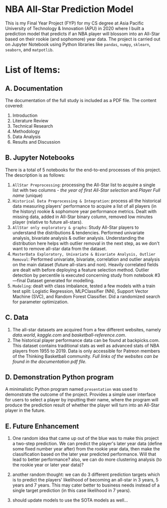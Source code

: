 # NBA All-Star Prediction Model
This is my Final Year Project (FYP) for my CS degree at Asia Pacific University of Technology & Innovation (APU) in 2020 where I built a prediction model that predicts if an NBA player will blossom into an All-Star based on their rookie (and sophomore) year data. The project is carried out on Jupyter Notebook using Python libraries like `pandas`, `numpy`, `sklearn`, `seaborn`, and `matpotlib`.


# List of Items:
## A. Documentation
The documentation of the full study is included as a PDF file. The content covered:
1. Introduction
2. Literature Review
3. Technical Research
4. Methodology  
5. Data Analysis
6. Results and Discussion

## B. Jupyter Notebooks
There is a total of 5 notebooks for the end-to-end processes of this project. The description is as follows:
1. `AllStar Preprocessing`: processing the All-Star list to acquire a single list with two columns - _the year of first All-Star selection_ and _Player Full name_ (unique)
2. `Historical Data Preprocessing & Integration`: process all the historical data measuring players' performance to acquire a list of all players (in the history) rookie & sophomore year performance metrics. Dealt with missing data, added in All-Star binary column, removed low minutes player (relative to future all-stars).
3. `AllStar only exploratory & graphs`: Study All-Star players to understand the distributions & tendencies. Performed univariate analysis, bivariate analysis & outlier analysis. Understanding the distribution here helps with outlier removal in the next step, as we don't want to remove all-star data from the dataset.
4. `MasterData Exploratory, Univariate & Bivariate Analysis, Outlier Removal`: Performed univariate, bivariate, correlation and outlier analysis on the main dataset (future all-stars and non). Heavily correlated fields are dealt with before deploying a feature selection method. Outlier detection by percentile is executed concerning study from notebook #3—final Dataset generated for modelling.
5. `Modeling`: dealt with class imbalance, tested a few models with a train test split: Logistic Regression, MLPClassifier (NN), Support Vector Machine (SVC), and Random Forest Classifier. Did a randomized search for parameter optimization.

## C. Data
1. The all-star datasets are acquired from a few different websites, namely _data.world_, _kaggle.com_ and _basketball-reference.com_. 
2. The historical player performance data can be found at backpicks.com. This dataset contains traditional stats as well as advanced stats of NBA players from 1955 to 2019. Data is only accessible for Patreon members of the Thinking Basketball community.
_Full links of the websites can be found in the documentation pdf file._

## D. Demonstration Python program
A minimalistic Python program named `presentation` was used to demonstrate the outcome of the project. Provides a simple user interface for users to select a player by inputting their name, where the program will produce the prediction result of whether the player will turn into an All-Star player in the future.


## E. Future Enhancement
1. One random idea that came up out of the blue was to make this project a two-step prediction. We can predict the player's later year data (define some fixed number year after) from the rookie year data, then make the classification based on the later year predicted performance. Will that lead to better performance? also, we can do more clustering analysis (to the rookie year or later year data)?

2. another random thought: we can do 3 different prediction targets which is to predict the players' likelihood of becoming an all-star in 3 years, 5 years and 7 years. This may cater better to business needs instead of a single target prediction (in this case likelihood in 7 years).

3. should update models to use the SOTA models as well...

